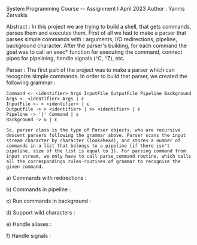 System Programming Course -- Assignment I
April 2023
Author : Yannis Zervakis

Abstract :
    In this project we are trying to build a shell, that gets commands, parses them and executes them. First of all we had to make a parser that parses simple commands with : arguments, I/O redirections, pipeline, background character. After the parser's building, for each command the goal was to call an exec* function for executing the command, connect pipes for pipelining, handle signals (^C, ^Z), etc.

Parser :
    The first part of the project was to make a parser which can recognize simple commands. In order to build that parser, we created the following grammar :

    Command <- <identifier> Args InputFile OutputFile Pipeline Background
    Args <- <identifier> Args | ε
    InputFile <- < <identifier> | ε
    Outputfile -> > <identifier> | >> <identifier> | ε
    Pipeline -> '|' Command | ε
    Background -> & | ε

    So, parser class is the type of Parser objects, who are recursive descent parsers following the grammar above. Parser scans the input stream character by character (lookahead), and stores a number of commands in a list that belongs to a pipeline (if there isn't pipeline, size of the list is equal to 1). For parsing command from input stream, we only have to call parse_command routine, which calls all the correspondings rules-routines of grammar to recognize the given command.

a) Commands with redirections :

b) Commands in pipeline :

c) Run commands in background :

d) Support wild characters :

e) Handle aliases :

f) Handle signals : 